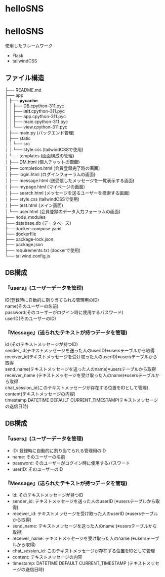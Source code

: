 # helloSNS

# helloSNS

使用したフレームワーク
- Flask
- tailwindCSS

## ファイル構造
├── README.md  
├── app  
│   ├── __pycache__  
│   │   ├── DB.cpython-311.pyc  
│   │   ├── __init__.cpython-311.pyc  
│   │   ├── app.cpython-311.pyc  
│   │   ├── main.cpython-311.pyc  
│   │   └── view.cpython-311.pyc  
│   ├── main.py (バックエンド管理)  
│   ├── static  
│   │   └── src  
│   │       └── style.css (tailwindCSSで使用)  
│   └── templates (画面構成の管理)  
│       ├── DM.html (個人チャットの画面)  
│       ├── completion.html (会員登録完了時の画面)  
│       ├── login.html (ログインフォーラムの画面)  
│       ├── message.html (送受信したメッセージを一覧表示する画面)  
│       ├── mypage.html (マイページの画面)  
│       ├── search.html (メッセージを送るユーザーを検索する画面)  
│       ├── style.css (tailwindCSSで使用)  
│       ├── test.html (メイン画面)  
│       └── user.html (会員登録のデータ入力フォーラムの画面)  
├── node_modules  
├── database.db (データベース)  
├── docker-compose.yaml  
├── dockerfile  
├── package-lock.json  
├── package.json  
├── requirements.txt (dockerで使用)  
└── tailwind.config.js  


## DB構成
### 『users』(ユーザーデータを管理)  
ID(登録時に自動的に割り当てられる管理用のID)  
name(そのユーザーの名前)  
password(そのユーザーがログイン時に使用するパスワード)  
userID(そのユーザーのID)  

### 『Message』(送られたテキストが持つデータを管理)  
id (そのテキストメッセージが持つID)  
sender_id(テキストメッセージを送った人のuserID)※usersテーブルから取得  
receiver_id(テキストメッセージを受け取った人のuserID)※usersテーブルから取得  
send_name(テキストメッセージを送った人のname)※usersテーブルから取得  
receiver_name (テキストメッセージを受け取った人のname)※usersテーブルから取得  
chat_session_id(このテキストメッセージが存在する位置をIDとして管理)  
content(テキストメッセージの内容)  
timestamp DATETIME DEFAULT CURRENT_TIMESTAMP(テキストメッセージの送信日時)  


## DB構成
### 『users』(ユーザーデータを管理)
- ID: 登録時に自動的に割り当てられる管理用のID
- name: そのユーザーの名前
- password: そのユーザーがログイン時に使用するパスワード
- userID: そのユーザーのID

### 『Message』(送られたテキストが持つデータを管理)
- id: そのテキストメッセージが持つID
- sender_id: テキストメッセージを送った人のuserID (※usersテーブルから取得)
- receiver_id: テキストメッセージを受け取った人のuserID (※usersテーブルから取得)
- send_name: テキストメッセージを送った人のname (※usersテーブルから取得)
- receiver_name: テキストメッセージを受け取った人のname (※usersテーブルから取得)
- chat_session_id: このテキストメッセージが存在する位置をIDとして管理
- content: テキストメッセージの内容
- timestamp: DATETIME DEFAULT CURRENT_TIMESTAMP (テキストメッセージの送信日時)

